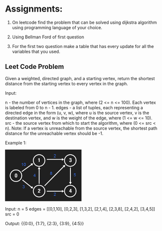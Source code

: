 # Assignments:

1.  On leetcode find the problem that can be solved using dijkstra algorithm using programming language of your choice.

2.  Using Bellman Ford of first question

3.  For the first two question make a table that has every update for all the variables that you used.

## Leet Code Problem

Given a weighted, directed graph, and a starting vertex, return the shortest distance from the starting vertex to every vertex in the graph.

Input:

n - the number of vertices in the graph, where (2 <= n <= 100). Each vertex is labeled from 0 to n - 1.
edges - a list of tuples, each representing a directed edge in the form (u, v, w), where u is the source vertex, v is the destination vertex, and w is the weight of the edge, where (1 <= w <= 10).
src - the source vertex from which to start the algorithm, where (0 <= src < n).
Note: If a vertex is unreachable from the source vertex, the shortest path distance for the unreachable vertex should be -1.

Example 1:

<img src="image.png" width="50%">

Input:
n = 5
edges = [[0,1,10], [0,2,3], [1,3,2], [2,1,4], [2,3,8], [2,4,2], [3,4,5]]
src = 0

Output:
{{0:0}, {1:7}, {2:3}, {3:9}, {4:5}}
